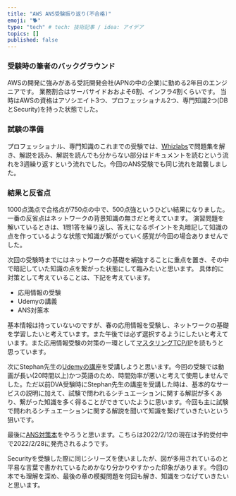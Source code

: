 ```yaml
---
title: "AWS ANS受験振り返り(不合格)"
emoji: "🐕"
type: "tech" # tech: 技術記事 / idea: アイデア
topics: []
published: false
---
```


### 受験時の筆者のバックグラウンド
AWSの開発に強みがある受託開発会社(APNの中の企業)に勤める2年目のエンジニアです。
業務割合はサーバサイドおおよそ6割、インフラ4割くらいです。
当時はAWSの資格はアソシエイト3つ、プロフェッショナル2つ、専門知識2つ(DBとSecurity)を持った状態でした。

### 試験の準備
プロフェッショナル、専門知識のこれまでの受験では、[Whizlabs](https://www.whizlabs.com/)で問題集を解き、解説を読み、解説を読んでも分からない部分はドキュメントを読むという流れを3週繰り返すという流れでした。今回のANS受験でも同じ流れを踏襲しました。

### 結果と反省点
1000点満点で合格点が750点の中で、500点強というひどい結果になりました。
一番の反省点はネットワークの背景知識の無さだと考えています。
演習問題を解いているときは、1問1答を繰り返し、答えになるポイントを丸暗記して知識の点を作っているような状態で知識が繋がっていく感覚が今回の場合ありませんでした。

次回の受験時までにはネットワークの基礎を補強することに重点を置き、その中で暗記していた知識の点を繋がった状態にして臨みたいと思います。
具体的に対策として考えていることは、下記を考えています。

- 応用情報の受験
- Udemyの講義
- ANS対策本

基本情報は持っていないのですが、春の応用情報を受験し、ネットワークの基礎を学習したいと考えています。また午後では必ず選択するようにしたいと考えています。また応用情報受験の対策の一環として[マスタリングTCP/IP](https://www.amazon.co.jp/%E3%83%9E%E3%82%B9%E3%82%BF%E3%83%AA%E3%83%B3%E3%82%B0TCP-IP%E2%80%95%E5%85%A5%E9%96%80%E7%B7%A8%E2%80%95-%E7%AC%AC6%E7%89%88-%E4%BA%95%E4%B8%8A-%E7%9B%B4%E4%B9%9F/dp/4274224473)を読もうと思っています。

次にStephan先生の[Udemyの講座](https://www.udemy.com/course/aws-certified-advanced-networking-specialty-ans/)を受講しようと思います。今回の受験では動画が長い(20時間以上)かつ英語のため、時間効率が悪いと考えて使用しませんでした。ただ以前DVA受験時にStephan先生の講座を受講した時は、基本的なサービスの説明に加えて、試験で問われるシチュエーションに関する解説が多くあり、繋がった知識を多く得ることができていたように思います。今回も主に試験で問われるシチュエーションに関する解説を聞いて知識を繋げていきたいという狙いです。

最後に[ANS対策本](https://www.amazon.co.jp/%E8%A6%81%E7%82%B9%E6%95%B4%E7%90%86%E3%81%8B%E3%82%89%E6%94%BB%E7%95%A5%E3%81%99%E3%82%8B%E3%80%8EAWS%E8%AA%8D%E5%AE%9A-%E9%AB%98%E5%BA%A6%E3%81%AA%E3%83%8D%E3%83%83%E3%83%88%E3%83%AF%E3%83%BC%E3%82%AD%E3%83%B3%E3%82%B0-%E5%B0%82%E9%96%80%E7%9F%A5%E8%AD%98%E3%80%8F-Compass-Books%E3%82%B7%E3%83%AA%E3%83%BC%E3%82%BA-NRI%E3%83%8D%E3%83%83%E3%83%88%E3%82%B3%E3%83%A0%E6%A0%AA%E5%BC%8F%E4%BC%9A%E7%A4%BE/dp/483997571X/ref=sr_1_1?__mk_ja_JP=%E3%82%AB%E3%82%BF%E3%82%AB%E3%83%8A&crid=11SJ1J5GG68WH&keywords=%E3%83%8D%E3%83%83%E3%83%88%E3%83%AF%E3%83%BC%E3%82%AF+AWS&qid=1644661724&s=books&sprefix=%E3%83%8D%E3%83%83%E3%83%88%E3%83%AF%E3%83%BC%E3%82%AF+aws%2Cstripbooks%2C209&sr=1-1)をやろうと思います。こちらは2022/2/12の現在は予約受付中で2022/2/28に発売されるようです。

Securityを受験した際に同じシリーズを使いましたが、図が多用されているのと平易な言葉で書かれているためかなり分かりやすかった印象があります。今回の本でも理解を深め、最後の章の模擬問題を何回も解き、知識をつなげていきたいと思います。